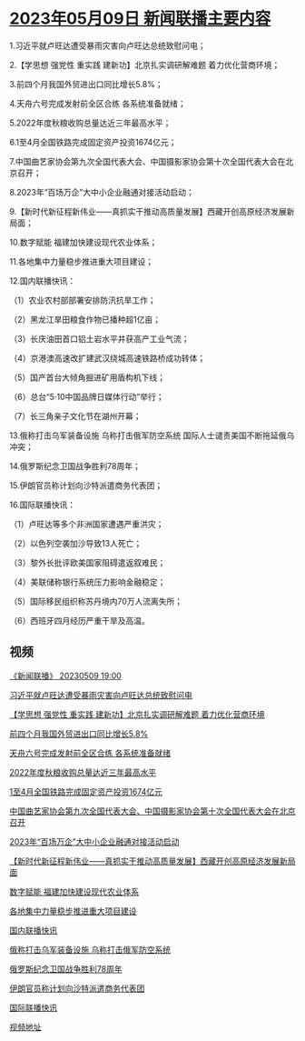 # [2023年05月09日 新闻联播主要内容](https://tv.cctv.com/lm/xwlb/day/20230509.shtml)

1.习近平就卢旺达遭受暴雨灾害向卢旺达总统致慰问电；

2.【学思想 强党性 重实践 建新功】北京扎实调研解难题 着力优化营商环境；

3.前四个月我国外贸进出口同比增长5.8%；

4.天舟六号完成发射前全区合练 各系统准备就绪；

5.2022年度秋粮收购总量达近三年最高水平；

6.1至4月全国铁路完成固定资产投资1674亿元；

7.中国曲艺家协会第九次全国代表大会、中国摄影家协会第十次全国代表大会在北京召开；

8.2023年“百场万企”大中小企业融通对接活动启动；

9.【新时代新征程新伟业——真抓实干推动高质量发展】西藏开创高原经济发展新局面；

10.数字赋能 福建加快建设现代农业体系；

11.各地集中力量稳步推进重大项目建设；

12.国内联播快讯：

（1）农业农村部部署安排防汛抗旱工作；

（2）黑龙江旱田粮食作物已播种超1亿亩；

（3）长庆油田首口铝土岩水平井获高产工业气流；

（4）京港澳高速改扩建武汉绕城高速铁路桥成功转体；

（5）国产首台大倾角掘进矿用盾构机下线；

（6）总台“5·10中国品牌日媒体行动”举行；

（7）长三角亲子文化节在湖州开幕；

13.俄称打击乌军装备设施 乌称打击俄军防空系统 国际人士谴责美国不断拖延俄乌冲突；

14.俄罗斯纪念卫国战争胜利78周年；

15.伊朗官员称计划向沙特派遣商务代表团；

16.国际联播快讯：

（1）卢旺达等多个非洲国家遭遇严重洪灾；

（2）以色列空袭加沙导致13人死亡；

（3）黎外长批评欧美国家阻碍遣返叙难民；

（4）美联储称银行系统压力影响金融稳定；

（5）国际移民组织称苏丹境内70万人流离失所；

（6）西班牙四月经历严重干旱及高温。

## 视频

[《新闻联播》 20230509 19:00](https://tv.cctv.com/2023/05/09/VIDELN1PQmUZL7cW4771Dtd8230509.shtml)

[习近平就卢旺达遭受暴雨灾害向卢旺达总统致慰问电](https://tv.cctv.com/2023/05/09/VIDEMgCDFPMaIib8BwEudb3N230509.shtml)

[【学思想 强党性 重实践 建新功】北京扎实调研解难题 着力优化营商环境](https://tv.cctv.com/2023/05/09/VIDEyf90Q9lLhyoW4zvB4wgS230509.shtml)

[前四个月我国外贸进出口同比增长5.8%](https://tv.cctv.com/2023/05/09/VIDEC5Rtvy47DGRm4AjBjdNz230509.shtml)

[天舟六号完成发射前全区合练 各系统准备就绪](https://tv.cctv.com/2023/05/09/VIDEZCPZ7GwUkwY4NSlLfvGc230509.shtml)

[2022年度秋粮收购总量达近三年最高水平](https://tv.cctv.com/2023/05/09/VIDEj1DFHQ8NA5SGMShZ4wzY230509.shtml)

[1至4月全国铁路完成固定资产投资1674亿元](https://tv.cctv.com/2023/05/09/VIDE2lPGqNYh8YcD3igAOh3S230509.shtml)

[中国曲艺家协会第九次全国代表大会、中国摄影家协会第十次全国代表大会在北京召开](https://tv.cctv.com/2023/05/09/VIDEwO0YiNWjn7tmdMmAMWL2230509.shtml)

[2023年“百场万企”大中小企业融通对接活动启动](https://tv.cctv.com/2023/05/09/VIDEwdbFNttfzZIO4OS9NSQw230509.shtml)

[【新时代新征程新伟业——真抓实干推动高质量发展】西藏开创高原经济发展新局面](https://tv.cctv.com/2023/05/09/VIDEa0HMnBDXOuoovNzVXKGT230509.shtml)

[数字赋能 福建加快建设现代农业体系](https://tv.cctv.com/2023/05/09/VIDELQddb7YWzy1MthBFGtB6230509.shtml)

[各地集中力量稳步推进重大项目建设](https://tv.cctv.com/2023/05/09/VIDErK9xzUE3P2fpj9jDO0G4230509.shtml)

[国内联播快讯](https://tv.cctv.com/2023/05/09/VIDEZBQz4y68TKA3ZWV43Evh230509.shtml)

[俄称打击乌军装备设施 乌称打击俄军防空系统](https://tv.cctv.com/2023/05/09/VIDER9cQDxzyzbKLNmDhhQNj230509.shtml)

[俄罗斯纪念卫国战争胜利78周年](https://tv.cctv.com/2023/05/09/VIDEfuUKDEaO0kxdOaxvCUL2230509.shtml)

[伊朗官员称计划向沙特派遣商务代表团](https://tv.cctv.com/2023/05/09/VIDEHkYl38u6c7cubDPz4q4i230509.shtml)

[国际联播快讯](https://tv.cctv.com/2023/05/09/VIDEsC9lLuylCJ0FGH1s2h7f230509.shtml)

[视频地址](https://tv.cctv.com/lm/xwlb/day/20230509.shtml) 

